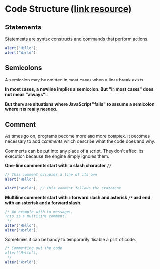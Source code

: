 # **Code Structure** ([link resource](https://javascript.info/structure))

## **Statements**

Statements are syntax constructs and commands that perform actions.

```javascript
alert("Hello");
alert("World");
```

## **Semicolons**

A semicolon may be omitted in most cases when a lines break exists.

**In most cases, a newline implies a semicolon. But "in most cases" does not mean "always"!.**

**But there are situations where JavaScript "fails" to assume a semicolon where it is really needed.**

## **Comment**

As times go on, programs become more and more complex. It becomes necessary to add _comments_ which describe what the code does and why.

Comments can be put into any place of a script. They don't affect its execution because the engine simply ignores them.

**One-line comments start with to slash character <code>//</code>**

```javascript
// This comment occupies a line of its own
alert("Hello");

alert("World"); // This comment follows the statement
```

**Multiline comments start with a forward slash and asterisk <code>/\*</code> and end with an asterisk and a forward slash.**

```javascript
/* An example with to messages.
This is a multiline comment.
 */
alter("Hello");
alter("World");
```

Sometimes it can be handy to temporarily disable a part of code.

```javascript
/* Commenting out the code
alter("Hello");
 */
alter("World");
```
